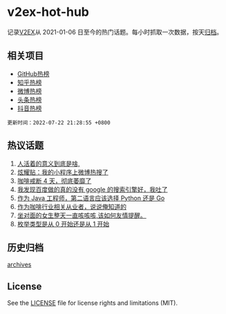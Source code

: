 # v2ex-hot-hub

 记录[V2EX](https://www.v2ex.com/)从 2021-01-06 日至今的热门话题。每小时抓取一次数据，按天[归档](archives)。
 
 ## 相关项目

- [GitHub热榜](https://github.com/lonnyzhang423/github-hot-hub)
- [知乎热榜](https://github.com/lonnyzhang423/zhihu-hot-hub)
- [微博热榜](https://github.com/lonnyzhang423/weibo-hot-hub)
- [头条热榜](https://github.com/lonnyzhang423/toutiao-hot-hub)
- [抖音热榜](https://github.com/lonnyzhang423/douyin-hot-hub)


 `更新时间：2022-07-22 21:28:55 +0800`

## 热议话题

1. [人活着的意义到底是啥,](https://www.v2ex.com/t/867903)
1. [炫耀贴：我的小程序上微博热搜了](https://www.v2ex.com/t/867966)
1. [咖啡戒断 4 天，彻底萎靡了](https://www.v2ex.com/t/867900)
1. [我发现百度做的真的没有 google 的搜索引擎好，我吐了](https://www.v2ex.com/t/867940)
1. [作为 Java 工程师，第二语言应该选择 Python 还是 Go](https://www.v2ex.com/t/867873)
1. [作为咖啡行业相关从业者，说说俺知道的](https://www.v2ex.com/t/867917)
1. [坐对面的女生整天一直咳咳咳,该如何友情提醒。](https://www.v2ex.com/t/868002)
1. [枚举类型是从 0 开始还是从 1 开始](https://www.v2ex.com/t/868018)

## 历史归档

[archives](archives)

## License

See the [LICENSE](LICENSE) file for license rights and limitations (MIT).
